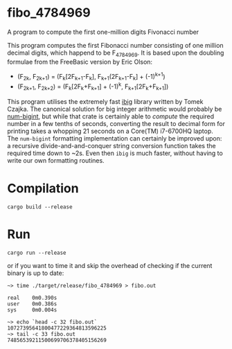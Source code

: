 # fibo_4784969

A program to compute the first one-million digits Fivonacci number

This program computes the first Fibonacci number consisting of one million decimal digits,
which happend to be F<sub>4784969</sub>. It is based upon the doubling formulae from the
FreeBasic version by Eric Olson:
* (F<sub>2k</sub>, F<sub>2k+1</sub>)
  = (F<sub>k</sub>[2F<sub>k+1</sub>-F<sub>k</sub>], F<sub>k+1</sub>(2F<sub>k+1</sub>-F<sub>k</sub>] + (-1)<sup>k+1</sup>)
* (F<sub>2k+1</sub>, F<sub>2k+2</sub>)
= (F<sub>k</sub>[2F<sub>k</sub>+F<sub>k+1</sub>] + (-1)<sup>k</sup>, F<sub>k+1</sub>[2F<sub>k</sub>+F<sub>k+1</sub>])

This program utilises the extremely fast [ibig](https://crates.io/crates/ibig) library written
by Tomek Czajka. The canonical solution for big integer arithmetic would probably be
[num-bigint](https://crates.io/crates/num-bigint), but while that crate is certainly able to
*compute* the required number in a few tenths of seconds, converting the result to decimal form
for printing takes a whopping 21 seconds on a Core(TM) i7-6700HQ laptop. The `num-bigint`
formatting implementation can certainly be improved upon: a recursive divide-and-and-conquer
string conversion function takes the required time down to ~2s. Even then `ibig` is much faster,
without having to write our own formatting routines.

# Compilation

`cargo build --release`

# Run

```text
cargo run --release
```
or if you want to time it and skip the overhead of checking if the current binary is up to date:
```text
~> time ./target/release/fibo_4784969 > fibo.out

real    0m0.390s
user    0m0.386s
sys     0m0.004s

~> echo `head -c 32 fibo.out`
10727395641800477229364813596225
~> tail -c 33 fibo.out
74856539211500699706378405156269

```
